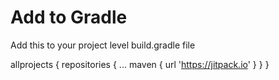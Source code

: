 # Add to Gradle

Add this to your project level build.gradle file


allprojects {
		repositories {
			...
			maven { url 'https://jitpack.io' }
		}
	}
  
  



